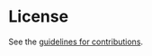 # License

See the
[guidelines for contributions](https://github.com/emanjon/draft-mattsson-cfrg-aes-gcm-sst/blob//CONTRIBUTING.md).
